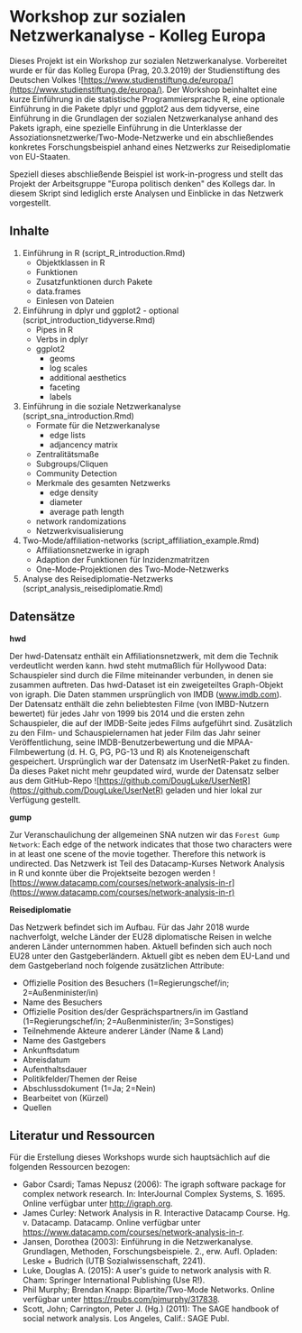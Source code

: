 # Workshop zur sozialen Netzwerkanalyse - Kolleg Europa

Dieses Projekt ist ein Workshop zur sozialen Netzwerkanalyse. Vorbereitet wurde er für das Kolleg Europa (Prag, 20.3.2019) der Studienstiftung des Deutschen Volkes ![https://www.studienstiftung.de/europa/](https://www.studienstiftung.de/europa/). Der Workshop beinhaltet eine kurze Einführung in die statistische Programmiersprache R, eine optionale Einführung in die Pakete dplyr und ggplot2 aus dem tidyverse, eine Einführung in die Grundlagen der sozialen Netzwerkanalyse anhand des Pakets igraph, eine spezielle Einführung in die Unterklasse der Assoziationsnetzwerke/Two-Mode-Netzwerke und ein abschließendes konkretes Forschungsbeispiel anhand eines Netzwerks zur Reisediplomatie von EU-Staaten.

Speziell dieses abschließende Beispiel ist work-in-progress und stellt das Projekt der Arbeitsgruppe "Europa politisch denken" des Kollegs dar. In diesem Skript sind lediglich erste Analysen und Einblicke in das Netzwerk vorgestellt.

## Inhalte

1. Einführung in R (script_R_introduction.Rmd)
	+ Objektklassen in R
	+ Funktionen
	+ Zusatzfunktionen durch Pakete
	+ data.frames
	+ Einlesen von Dateien
2. Einführung in dplyr und ggplot2 - optional (script_introduction_tidyverse.Rmd)
	+ Pipes in R
	+ Verbs in dplyr
	+ ggplot2
		+ geoms
		+ log scales
		+ additional aesthetics
		+ faceting
		+ labels
3. Einführung in die soziale Netzwerkanalyse (script_sna_introduction.Rmd)
	+ Formate für die Netzwerkanalyse
		+ edge lists
		+ adjancency matrix
	+ Zentralitätsmaße
	+ Subgroups/Cliquen
	+ Community Detection
	+ Merkmale des gesamten Netzwerks
		+ edge density
		+ diameter
		+ average path length
	+ network randomizations
	+ Netzwerkvisualisierung
4. Two-Mode/affiliation-networks (script_affiliation_example.Rmd)
	+ Affiliationsnetzwerke in igraph
	+ Adaption der Funktionen für Inzidenzmatritzen
	+ One-Mode-Projektionen des Two-Mode-Netzwerks
5. Analyse des Reisediplomatie-Netzwerks (script_analysis_reisediplomatie.Rmd)

		
## Datensätze

**hwd**

Der hwd-Datensatz enthält ein Affiliationsnetzwerk, mit dem die Technik verdeutlicht werden kann. hwd steht mutmaßlich für Hollywood Data: Schauspieler sind durch die Filme miteinander verbunden, in denen sie zusammen auftreten. Das hwd-Dataset ist ein zweigeteiltes Graph-Objekt von igraph. Die Daten stammen ursprünglich von IMDB (www.imdb.com). Der Datensatz enthält die zehn beliebtesten Filme (von IMBD-Nutzern bewertet) für jedes Jahr von 1999 bis 2014 und die ersten zehn Schauspieler, die auf der IMDB-Seite jedes Films aufgeführt sind. Zusätzlich zu den Film- und Schauspielernamen hat jeder Film das Jahr seiner Veröffentlichung, seine IMDB-Benutzerbewertung und die MPAA-Filmbewertung (d. H. G, PG, PG-13 und R) als Knoteneigenschaft gespeichert.
Ursprünglich war der Datensatz im UserNetR-Paket zu finden. Da dieses Paket nicht mehr geupdated wird, wurde der Datensatz selber aus dem GitHub-Repo ![https://github.com/DougLuke/UserNetR](https://github.com/DougLuke/UserNetR) geladen und hier lokal zur Verfügung gestellt.

**gump**

Zur Veranschaulichung der allgemeinen SNA nutzen wir das ```Forest Gump Network```: Each edge of the network indicates that those two characters were in at least one scene of the movie together. Therefore this network is undirected. Das Netzwerk ist Teil des Datacamp-Kurses Network Analysis in R und konnte über die Projektseite bezogen werden ![https://www.datacamp.com/courses/network-analysis-in-r](https://www.datacamp.com/courses/network-analysis-in-r)

**Reisediplomatie**

Das Netzwerk befindet sich im Aufbau. Für das Jahr 2018 wurde nachverfolgt, welche Länder der EU28 diplomatische Reisen in welche anderen Länder unternommen haben. Aktuell befinden sich auch noch EU28 unter den Gastgeberländern. Aktuell gibt es neben dem EU-Land und dem Gastgeberland noch folgende zusätzlichen Attribute:
* Offizielle Position des Besuchers (1=Regierungschef/in; 2=Außenminister/in)
* Name des Besuchers
* Offizielle Position des/der Gesprächspartners/in im Gastland (1=Regierungschef/in; 2=Außenminister/in; 3=Sonstiges)
* Teilnehmende Akteure anderer Länder (Name & Land)
* Name des Gastgebers
* Ankunftsdatum
* Abreisdatum
* Aufenthaltsdauer
* Politikfelder/Themen der Reise
* Abschlussdokument (1=Ja; 2=Nein)
* Bearbeitet von (Kürzel)
* Quellen

## Literatur und Ressourcen

Für die Erstellung dieses Workshops wurde sich hauptsächlich auf die folgenden Ressourcen bezogen:

* Gabor Csardi; Tamas Nepusz (2006): The igraph software package for complex network research. In: InterJournal Complex Systems, S. 1695. Online verfügbar unter http://igraph.org.
* James Curley: Network Analysis in R. Interactive Datacamp Course. Hg. v. Datacamp. Datacamp. Online verfügbar unter https://www.datacamp.com/courses/network-analysis-in-r.
* Jansen, Dorothea (2003): Einführung in die Netzwerkanalyse. Grundlagen, Methoden, Forschungsbeispiele. 2., erw. Aufl. Opladen: Leske + Budrich (UTB Sozialwissenschaft, 2241).
* Luke, Douglas A. (2015): A user's guide to network analysis with R. Cham: Springer International Publishing (Use R!).
* Phil Murphy; Brendan Knapp: Bipartite/Two-Mode Networks. Online verfügbar unter https://rpubs.com/pjmurphy/317838.
* Scott, John; Carrington, Peter J. (Hg.) (2011): The SAGE handbook of social network analysis. Los Angeles, Calif.: SAGE Publ.

